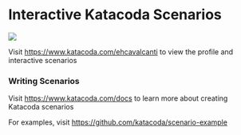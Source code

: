 # Interactive Katacoda Scenarios

[![](http://shields.katacoda.com/katacoda/ehcavalcanti/count.svg)](https://www.katacoda.com/ehcavalcanti "Get your profile on Katacoda.com")

Visit https://www.katacoda.com/ehcavalcanti to view the profile and interactive scenarios

### Writing Scenarios
Visit https://www.katacoda.com/docs to learn more about creating Katacoda scenarios

For examples, visit https://github.com/katacoda/scenario-example
